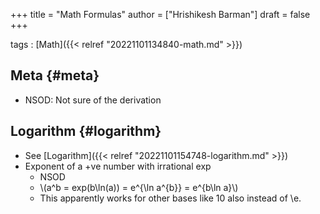 +++
title = "Math Formulas"
author = ["Hrishikesh Barman"]
draft = false
+++

tags
: [Math]({{< relref "20221101134840-math.md" >}})


## Meta {#meta}

-   NSOD: Not sure of the derivation


## Logarithm {#logarithm}

-   See [Logarithm]({{< relref "20221101154748-logarithm.md" >}})
-   Exponent of a +ve number with irrational exp
    -   NSOD
    -   \\(a^b = exp(b\ln(a)) = e^{\ln a^{b}} = e^{b\ln a}\\)
    -   This apparently works for other bases like 10 also instead of \e.

